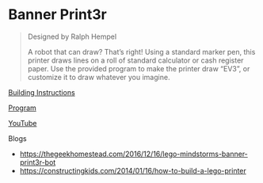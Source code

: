 # Banner Print3r

> Designed by Ralph Hempel
>
> A robot that can draw? That’s right! Using a standard marker pen, this printer draws lines on a roll of standard calculator or cash register paper. Use the provided program to make the printer draw “EV3”, or customize it to draw whatever you imagine.

[Building Instructions](https://www.lego.com/cdn/cs/set/assets/blt18fd6ecf0dc4d30f/BANNER_PRINT3R.pdf)

[Program](https://drive.google.com/file/d/0BwSmKAWpoilXUGxub0QzTnhaVHc/edit)

[YouTube](https://www.youtube.com/watch?v=1LN1aF3uWss)

Blogs
- https://thegeekhomestead.com/2016/12/16/lego-mindstorms-banner-print3r-bot
- https://constructingkids.com/2014/01/16/how-to-build-a-lego-printer
